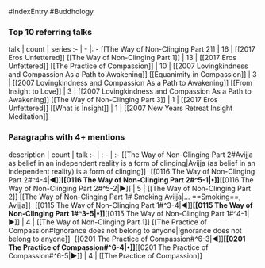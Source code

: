 #IndexEntry #Buddhology

### Top 10 referring talks
talk | count | series
:- | - |: -
[[The Way of Non-Clinging Part 2]] | 16 | [[2017 Eros Unfettered]]
[[The Way of Non-Clinging Part 1]] | 13 | [[2017 Eros Unfettered]]
[[The Practice of Compassion]] | 10 | [[2007 Lovingkindness and Compassion As a Path to Awakening]]
[[Equanimity in Compassion]] | 3 | [[2007 Lovingkindness and Compassion As a Path to Awakening]]
[[From Insight to Love]] | 3 | [[2007 Lovingkindness and Compassion As a Path to Awakening]]
[[The Way of Non-Clinging Part 3]] | 1 | [[2017 Eros Unfettered]]
[[What is Insight]] | 1 | [[2007 New Years Retreat Insight Meditation]]

### Paragraphs with 4+ mentions
description | count | talk
:- | : - | :-
[[The Way of Non-Clinging Part 2#Avijja as belief in an independent reality is a form of clinging\|Avijja (as belief in an independent reality) is a form of clinging]] &nbsp;&nbsp;[[0116 The Way of Non-Clinging Part 2#^4-4\|◀]]**[[0116 The Way of Non-Clinging Part 2#^5-1\|•]]**[[0116 The Way of Non-Clinging Part 2#^5-2\|▶]] | 5 | [[The Way of Non-Clinging Part 2]]
[[The Way of Non-Clinging Part 1# Smoking Avijja\|... ==Smoking==, Avijja]] &nbsp;&nbsp;[[0115 The Way of Non-Clinging Part 1#^3-4\|◀]]**[[0115 The Way of Non-Clinging Part 1#^3-5\|•]]**[[0115 The Way of Non-Clinging Part 1#^4-1\|▶]] | 4 | [[The Way of Non-Clinging Part 1]]
[[The Practice of Compassion#Ignorance does not belong to anyone\|Ignorance does not belong to anyone]] &nbsp;&nbsp;[[0201 The Practice of Compassion#^6-3\|◀]]**[[0201 The Practice of Compassion#^6-4\|•]]**[[0201 The Practice of Compassion#^6-5\|▶]] | 4 | [[The Practice of Compassion]]

